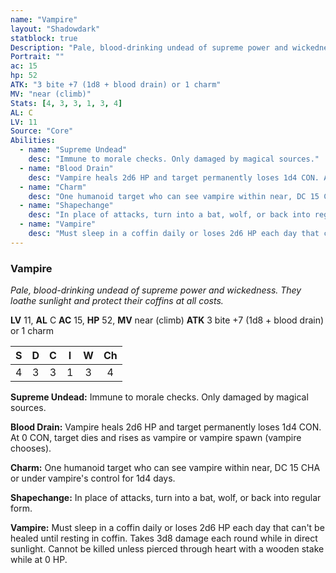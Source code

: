 ```yaml
---
name: "Vampire"
layout: "Shadowdark"
statblock: true
Description: "Pale, blood-drinking undead of supreme power and wickedness. They loathe sunlight and protect their coffins at all costs."
Portrait: ""
ac: 15
hp: 52
ATK: "3 bite +7 (1d8 + blood drain) or 1 charm"
MV: "near (climb)"
Stats: [4, 3, 3, 1, 3, 4]
AL: C
LV: 11
Source: "Core"
Abilities:
  - name: "Supreme Undead"
    desc: "Immune to morale checks. Only damaged by magical sources."
  - name: "Blood Drain"
    desc: "Vampire heals 2d6 HP and target permanently loses 1d4 CON. At 0 CON, target dies and rises as vampire or vampire spawn (vampire chooses)."
  - name: "Charm"
    desc: "One humanoid target who can see vampire within near, DC 15 CHA or under vampire's control for 1d4 days."
  - name: "Shapechange"
    desc: "In place of attacks, turn into a bat, wolf, or back into regular form."
  - name: "Vampire"
    desc: "Must sleep in a coffin daily or loses 2d6 HP each day that can't be healed until resting in coffin. Takes 3d8 damage each round while in direct sunlight. Cannot be killed unless pierced through heart with a wooden stake while at 0 HP."
---
```


### Vampire

_Pale, blood-drinking undead of supreme power and wickedness. They loathe sunlight and protect their coffins at all costs._

**LV** 11, **AL** C
**AC** 15, **HP** 52, **MV** near (climb)
**ATK** 3 bite +7 (1d8 + blood drain) or 1 charm

|  S  |  D  |  C  |  I  |  W  |  Ch  |
|:---:|:---:|:---:|:---:|:---:|:----:|
| 4 | 3 | 3 | 1 | 3 | 4 |

**Supreme Undead:** Immune to morale checks. Only damaged by magical sources.

**Blood Drain:** Vampire heals 2d6 HP and target permanently loses 1d4 CON. At 0 CON, target dies and rises as vampire or vampire spawn (vampire chooses).

**Charm:** One humanoid target who can see vampire within near, DC 15 CHA or under vampire's control for 1d4 days.

**Shapechange:** In place of attacks, turn into a bat, wolf, or back into regular form.

**Vampire:** Must sleep in a coffin daily or loses 2d6 HP each day that can't be healed until resting in coffin. Takes 3d8 damage each round while in direct sunlight. Cannot be killed unless pierced through heart with a wooden stake while at 0 HP.

